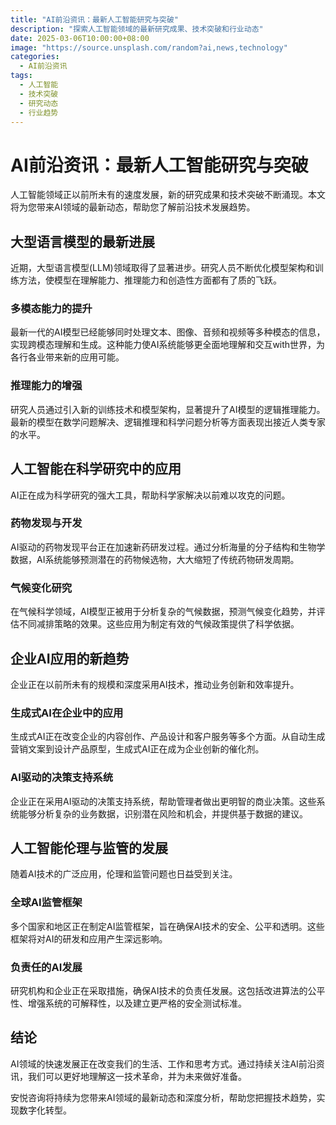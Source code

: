 ```yaml
---
title: "AI前沿资讯：最新人工智能研究与突破"
description: "探索人工智能领域的最新研究成果、技术突破和行业动态"
date: 2025-03-06T10:00:00+08:00
image: "https://source.unsplash.com/random?ai,news,technology"
categories:
  - AI前沿资讯
tags:
  - 人工智能
  - 技术突破
  - 研究动态
  - 行业趋势
---
```


# AI前沿资讯：最新人工智能研究与突破

人工智能领域正以前所未有的速度发展，新的研究成果和技术突破不断涌现。本文将为您带来AI领域的最新动态，帮助您了解前沿技术发展趋势。

## 大型语言模型的最新进展

近期，大型语言模型(LLM)领域取得了显著进步。研究人员不断优化模型架构和训练方法，使模型在理解能力、推理能力和创造性方面都有了质的飞跃。

### 多模态能力的提升

最新一代的AI模型已经能够同时处理文本、图像、音频和视频等多种模态的信息，实现跨模态理解和生成。这种能力使AI系统能够更全面地理解和交互with世界，为各行各业带来新的应用可能。

### 推理能力的增强

研究人员通过引入新的训练技术和模型架构，显著提升了AI模型的逻辑推理能力。最新的模型在数学问题解决、逻辑推理和科学问题分析等方面表现出接近人类专家的水平。

## 人工智能在科学研究中的应用

AI正在成为科学研究的强大工具，帮助科学家解决以前难以攻克的问题。

### 药物发现与开发

AI驱动的药物发现平台正在加速新药研发过程。通过分析海量的分子结构和生物学数据，AI系统能够预测潜在的药物候选物，大大缩短了传统药物研发周期。

### 气候变化研究

在气候科学领域，AI模型正被用于分析复杂的气候数据，预测气候变化趋势，并评估不同减排策略的效果。这些应用为制定有效的气候政策提供了科学依据。

## 企业AI应用的新趋势

企业正在以前所未有的规模和深度采用AI技术，推动业务创新和效率提升。

### 生成式AI在企业中的应用

生成式AI正在改变企业的内容创作、产品设计和客户服务等多个方面。从自动生成营销文案到设计产品原型，生成式AI正在成为企业创新的催化剂。

### AI驱动的决策支持系统

企业正在采用AI驱动的决策支持系统，帮助管理者做出更明智的商业决策。这些系统能够分析复杂的业务数据，识别潜在风险和机会，并提供基于数据的建议。

## 人工智能伦理与监管的发展

随着AI技术的广泛应用，伦理和监管问题也日益受到关注。

### 全球AI监管框架

多个国家和地区正在制定AI监管框架，旨在确保AI技术的安全、公平和透明。这些框架将对AI的研发和应用产生深远影响。

### 负责任的AI发展

研究机构和企业正在采取措施，确保AI技术的负责任发展。这包括改进算法的公平性、增强系统的可解释性，以及建立更严格的安全测试标准。

## 结论

AI领域的快速发展正在改变我们的生活、工作和思考方式。通过持续关注AI前沿资讯，我们可以更好地理解这一技术革命，并为未来做好准备。

安悦咨询将持续为您带来AI领域的最新动态和深度分析，帮助您把握技术趋势，实现数字化转型。 